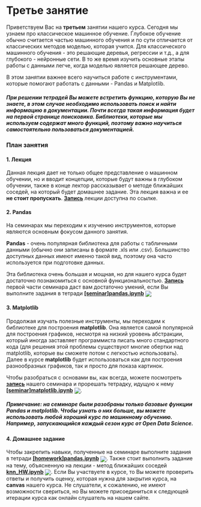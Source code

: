 
# Третье занятие
Приветствуем Вас на **третьем** занятии нашего курса. Сегодня мы узнаем про классическое машинное обучение. Глубокое обучение обычно считается частью машинного обучения и по сути отличается от классических методов моделью, которая учится. Для классического машинного обучения - это решающие деревья, регрессии и т.д., а для глубокого - нейронные сети. В то же время изучить основные этапы работы с данными легче, когда моделью является решающее дерево.

В этом занятии важнее всего научиться работе с инструментами, которые помогают работать с данными - Pandas и Matplotlib.

##### При решении тетрадей Вы можете встретить функцию, которую Вы не знаете, в этом случае необходимо использовать поиск и найти информацию в документации. Почти всегда такая информация будет на первой странице поисковика. Библиотеки, которые мы используем содержат много функций, поэтому важно научиться самостоятельно пользоваться документацией.

### План занятия
#### 1.  Лекция
Данная лекция дает не только общее представление о машинном обучении, но и вводит концепции, которые будут важны в глубоком обучении, также в конце лектор рассказывает о методе ближайших соседей, на который будет домашнее задание. Эта лекция важна и ее **не стоит пропускать**. [**Запись**](https://www.youtube.com/watch?v=JSeo5mYmpuU) лекции доступна по ссылке.

#### 2. Pandas
На семинарах мы переходим к изучению инструментов, которые являются основным фокусом данного занятия. 

**Pandas** - очень популярная библиотека для работы с табличными данными (обычно они записаны  в формате .xls или .csv). Большинство доступных данных имеют именно такой вид, поэтому она часто используется при подготовке данных. 
	
Эта библиотека очень большая и мощная, но для нашего курса будет достаточно познакомиться с основной функциональностью. [**Запись**](https://www.youtube.com/watch?v=-MZgt5pTS4g) первой части семинара даст вам достаточно умений, если Вы выполните задания в тетради [**[seminar]pandas.ipynb**](./[seminar]pandas.ipynb) [<img src="https://colab.research.google.com/assets/colab-badge.svg" align="center">](https://colab.research.google.com/drive/1ddIiZ_9iSJKlc4asskM62471ycTdQGCK) 

#### 3. Matplotlib
Продолжая изучать полезные инструменты, мы переходим к библиотеке для построения **matplotlib**. Она является самой популярной для построения графиков, несмотря на низкий уровень абстракции, который иногда заставляет программиста писать много стандартного кода (для решения этой проблемы существуют многие обертки над matplotlib, которые вы сможете потом с легкостью использовать). Далее в курсе **matplotlib** будет использоваться как для построения разнообразных графиков, так и просто для показа картинок.

Чтобы разобраться с основами вы, как всегда, можете посмотреть [**запись**](https://www.youtube.com/watch?v=-MZgt5pTS4g) нашего семинара и прорешать тетрадку, идущую к нему [**[seminar]matplotlib.ipynb**](./[seminar]matplotlib.ipynb)   [<img src="https://colab.research.google.com/assets/colab-badge.svg" align="center">](https://colab.research.google.com/drive/1YFx1v1rRAnhUeW3SqoDbCQ8NQKhETO1n). 

##### Примечание: на семинаре были разобраны только базовые функции Pandas и matplotlib. Чтобы узнать о них больше, вы можете использовать любой хороший курс по машинному обучению. Например, запускающийся каждый сезон курс от Open Data Science. 

#### 4. Домашнее задание
Чтобы закрепить навыки, полученные на семинаре выполните задания в тетради [**[homework]pandas.ipynb**](./[homework]pandas.ipynb) [<img src="https://colab.research.google.com/assets/colab-badge.svg" align="center">](https://colab.research.google.com/drive/10jX5JrPQcLOlp1-Xqs1Yho8AeORpWQjj). Также стоит выполнить задание на тему, объясненную на лекции - метод ближайших соседей [**knn_HW.ipynb**](./knn_HW.ipynb) [<img src="https://colab.research.google.com/assets/colab-badge.svg" align="center">](https://colab.research.google.com/drive/1tKI52251hWPR1WLEaiicSOK7q4-W-Kwc).  Если Вы участвуете в курсе, то  Вы можете проверить ответы и получить оценку, которая нужна для закрытия курса, на **canvas** нашего курса. Не слушатели, к сожалению, не имеют возможности свериться, но Вы можете присоединиться к следующей итерации курса как онлайн слушатель на нашем сайте.
